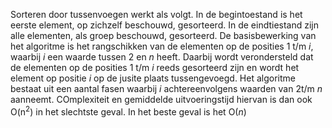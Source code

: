 Sorteren door tussenvoegen werkt als volgt. In de begintoestand is het eerste element, op zichzelf beschouwd, gesorteerd. In de eindtiestand zijn alle elementen, als groep beschouwd, gesorteerd. De basisbewerking van het algoritme is het rangschikken van de elementen op de posities 1 t/m _i_, waarbij _i_ een waarde tussen 2 en _n_ heeft. Daarbij wordt verondersteld dat de elementen op de posities 1 t/m _i_ reeds gesorteerd zijn en wordt het element op positie _i_ op de jusite plaats tussengevoegd. Het algoritme bestaat uit een aantal fasen waarbij _i_ achtereenvolgens waarden van 2t/m _n_ aanneemt. COmplexiteit en gemiddelde uitvoeringstijd hiervan is dan ook O(n<sup>2</sup>) in het slechtste geval. In het beste geval is het O(_n_)